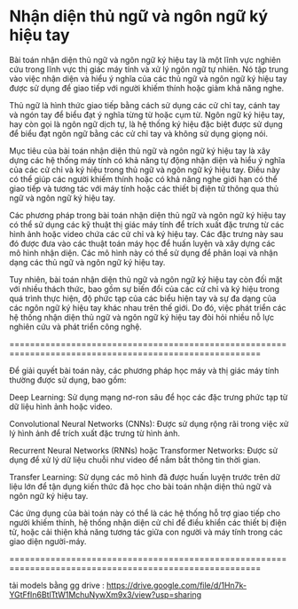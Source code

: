 # Nhận diện thủ ngữ và ngôn ngữ ký hiệu tay

Bài toán nhận diện thủ ngữ và ngôn ngữ ký hiệu tay là một lĩnh vực nghiên cứu trong lĩnh vực thị giác máy tính và xử lý ngôn ngữ tự nhiên. Nó tập trung vào việc nhận diện và hiểu ý nghĩa của các thủ ngữ và ngôn ngữ ký hiệu tay được sử dụng để giao tiếp với người khiếm thính hoặc giảm khả năng nghe. 

Thủ ngữ là hình thức giao tiếp bằng cách sử dụng các cử chỉ tay, cánh tay và ngón tay để biểu đạt ý nghĩa từng từ hoặc cụm từ. Ngôn ngữ ký hiệu tay, hay còn gọi là ngôn ngữ dịch tự, là hệ thống ký hiệu đặc biệt được sử dụng để biểu đạt ngôn ngữ bằng các cử chỉ tay và không sử dụng giọng nói. 

Mục tiêu của bài toán nhận diện thủ ngữ và ngôn ngữ ký hiệu tay là xây dựng các hệ thống máy tính có khả năng tự động nhận diện và hiểu ý nghĩa của các cử chỉ và ký hiệu trong thủ ngữ và ngôn ngữ ký hiệu tay. Điều này có thể giúp các người khiếm thính hoặc có khả năng nghe giới hạn có thể giao tiếp và tương tác với máy tính hoặc các thiết bị điện tử thông qua thủ ngữ và ngôn ngữ ký hiệu tay. 

Các phương pháp trong bài toán nhận diện thủ ngữ và ngôn ngữ ký hiệu tay có thể sử dụng các kỹ thuật thị giác máy tính để trích xuất đặc trưng từ các hình ảnh hoặc video chứa các cử chỉ và ký hiệu tay. Các đặc trưng này sau đó được đưa vào các thuật toán máy học để huấn luyện và xây dựng các mô hình nhận diện. Các mô hình này có thể sử dụng để phân loại và nhận dạng các thủ ngữ và ngôn ngữ ký hiệu tay. 

Tuy nhiên, bài toán nhận diện thủ ngữ và ngôn ngữ ký hiệu tay còn đối mặt với nhiều thách thức, bao gồm sự biến đổi của các cử chỉ và ký hiệu trong quá trình thực hiện, độ phức tạp của các biểu hiện tay và sự đa dạng của các ngôn ngữ ký hiệu tay khác nhau trên thế giới. Do đó, việc phát triển các hệ thống nhận diện thủ ngữ và ngôn ngữ ký hiệu tay đòi hỏi nhiều nỗ lực nghiên cứu và phát triển công nghệ.

=======================================================================================================

Để giải quyết bài toán này, các phương pháp học máy và thị giác máy tính thường được sử dụng, bao gồm:

Deep Learning: Sử dụng mạng nơ-ron sâu để học các đặc trưng phức tạp từ dữ liệu hình ảnh hoặc video.

Convolutional Neural Networks (CNNs): Được sử dụng rộng rãi trong việc xử lý hình ảnh để trích xuất đặc trưng từ hình ảnh.

Recurrent Neural Networks (RNNs) hoặc Transformer Networks: Được sử dụng để xử lý dữ liệu chuỗi như video để nắm bắt thông tin thời gian.

Transfer Learning: Sử dụng các mô hình đã được huấn luyện trước trên dữ liệu lớn để tận dụng kiến thức đã học cho bài toán nhận diện thủ ngữ và ngôn ngữ ký hiệu tay.

Các ứng dụng của bài toán này có thể là các hệ thống hỗ trợ giao tiếp cho người khiếm thính, hệ thống nhận diện cử chỉ để điều khiển các thiết bị điện tử, hoặc cải thiện khả năng tương tác giữa con người và máy tính trong các giao diện người-máy.

=======================================================================================================

tải models bằng gg drive : https://drive.google.com/file/d/1Hn7k-YGtFfIn6BtlTtW1MchuNywXm9x3/view?usp=sharing
 
